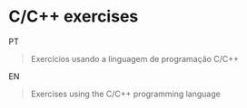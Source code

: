 # C/C++ exercises
PT 
> Exercícios usando a linguagem de programação C/C++

EN 
> Exercises using the C/C++ programming language
